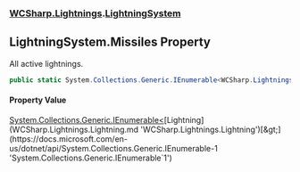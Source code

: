 ### [WCSharp.Lightnings](WCSharp.Lightnings.md 'WCSharp.Lightnings').[LightningSystem](WCSharp.Lightnings.LightningSystem.md 'WCSharp.Lightnings.LightningSystem')

## LightningSystem.Missiles Property

All active lightnings.

```csharp
public static System.Collections.Generic.IEnumerable<WCSharp.Lightnings.Lightning> Missiles { get; }
```

#### Property Value
[System.Collections.Generic.IEnumerable&lt;](https://docs.microsoft.com/en-us/dotnet/api/System.Collections.Generic.IEnumerable-1 'System.Collections.Generic.IEnumerable`1')[Lightning](WCSharp.Lightnings.Lightning.md 'WCSharp.Lightnings.Lightning')[&gt;](https://docs.microsoft.com/en-us/dotnet/api/System.Collections.Generic.IEnumerable-1 'System.Collections.Generic.IEnumerable`1')